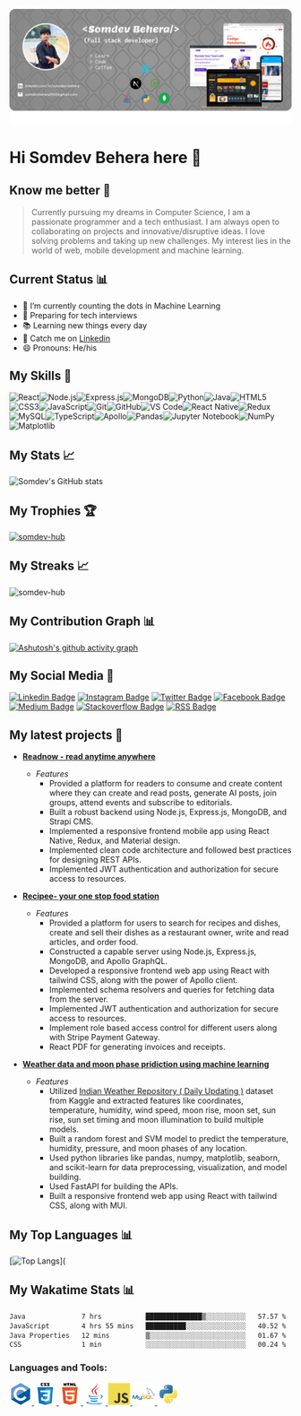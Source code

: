 ![My Profile Header](https://github.com/somdev-hub/github-content/blob/master/github%20header%202.png)

# Hi Somdev Behera here 👋

## Know me better 🚀

<blockquote>
Currently pursuing my dreams in Computer Science, I am a passionate programmer and a tech enthusiast. I am always open to collaborating on projects and innovative/disruptive ideas. I love solving problems and taking up new challenges. My interest lies in the world of web, mobile development and machine learning.
</blockquote>

## Current Status 📊

- 🌱 I’m currently counting the dots in Machine Learning
- 🔭 Preparing for tech interviews
- 📚 Learning new things every day
- 📝 Catch me on [Linkedin](www.linkedin.com/in/somdev-behera)
- 😄 Pronouns: He/his

## My Skills 🚀
<div style="display:flex;flex-wrap:wrap;">
  
<img alt="React" src="https://img.shields.io/badge/-React-45b8d8?style=flat-square&logo=react&logoColor=white" />
<img alt="Node.js" src="https://img.shields.io/badge/-Node.js-43853d?style=flat-square&logo=node.js&logoColor=white" />
<img alt="Express.js" src="https://img.shields.io/badge/Express.js-404D59?style=flat" />
<img alt="MongoDB" src="https://img.shields.io/badge/MongoDB-4EA94B?style=flat" />
<img alt="Python" src="https://img.shields.io/badge/Python-3776AB?style=flat" />
<img alt="Java" src="https://img.shields.io/badge/Java-ED8B00?style=flat" />
<img alt="HTML5" src="https://img.shields.io/badge/HTML5-E34F26?style=flat" />
<img alt="CSS3" src="https://img.shields.io/badge/CSS3-1572B6?style=flat" />
<img alt="JavaScript" src="https://img.shields.io/badge/JavaScript-F7DF1E?style=flat" />
<img alt="Git" src="https://img.shields.io/badge/Git-F05032?style=flat" />
<img alt="GitHub" src="https://img.shields.io/badge/GitHub-181717?style=flat" />
<img alt="VS Code" src="https://img.shields.io/badge/VS%20Code-007ACC?style=flat" />
<img alt="React Native" src="https://img.shields.io/badge/React_Native-20232A?style=flat" />
<img alt="Redux" src="https://img.shields.io/badge/Redux-593D88?style=flat" />
<img alt="MySQL" src="https://img.shields.io/badge/MySQL-00000F?style=flat" />
  <img alt="TypeScript" src="https://img.shields.io/badge/-TypeScript-007ACC?style=flat-square&logo=typescript&logoColor=white" />
    <img alt="Apollo" src="https://img.shields.io/badge/-Apollo%20GraphQL-311C87?style=flat-square&logo=apollo-graphql&logoColor=white" />
    <img alt="Pandas" src="https://img.shields.io/badge/-Pandas-150458?style=flat-square&logo=pandas&logoColor=white" />
    <img alt="Jupyter Notebook" src="https://img.shields.io/badge/-Jupyter%20Notebook-F37626?style=flat-square&logo=jupyter&logoColor=white" />
    <img alt="NumPy" src="https://img.shields.io/badge/-NumPy-013243?style=flat-square&logo=numpy&logoColor=white" />
    <img alt="Matplotlib" src="https://img.shields.io/badge/-Matplotlib-11557C?style=flat-square&logo=matplotlib&logoColor=white" />
</div>


## My Stats 📈

![Somdev's GitHub stats](https://github-readme-stats.vercel.app/api?username=somdev-hub&show_icons=true&theme=radical)

## My Trophies 🏆

<p align="left"> <a href="https://github.com/ryo-ma/github-profile-trophy"><img src="https://github-profile-trophy.vercel.app/?username=somdev-hub" alt="somdev-hub" /></a> </p>

## My Streaks 📈

<p align="left"> <img src="https://github-readme-streak-stats.herokuapp.com/?user=somdev-hub&" alt="somdev-hub" /> </p>

## My Contribution Graph 📊

[![Ashutosh's github activity graph](https://github-readme-activity-graph.vercel.app/graph?username=somdev-hub&bg_color=111113&color=e6e6e6&line=4c9e83&point=403d3d&area=true&hide_border=true)](https://github.com/ashutosh00710/github-readme-activity-graph)

## My Social Media 📱

[![Linkedin Badge](https://img.shields.io/badge/-somdevbehera-blue?style=flat-square&logo=Linkedin&logoColor=white&link=https://www.linkedin.com/in/somdev-behera/)](https://www.linkedin.com/in/somdev-behera/)
[![Instagram Badge](https://img.shields.io/badge/-somdev_behera-purple?style=flat-square&logo=instagram&logoColor=white&link=https://instagram.com/somdev_behera/)](https://instagram.com/somdev_behera)
[![Twitter Badge](https://img.shields.io/badge/-somdevbehera1-blue?style=flat-square&logo=twitter&logoColor=white&link=https://twitter.com/somdevbehera1)](https://twitter.com/somdevbehera1)
[![Facebook Badge](https://img.shields.io/badge/-somdev.behera.9-blue?style=flat-square&logo=facebook&logoColor=white&link=https://www.facebook.com/somdev.behera.9/)](https://www.facebook.com/somdev.behera.9)
[![Medium Badge](https://img.shields.io/badge/-somdevbehera3103-black?style=flat-square&logo=medium&logoColor=white&link=https://medium.com/@somdevbehera3103)](https://medium.com/@somdevbehera3103)
[![Stackoverflow Badge](https://img.shields.io/badge/-somdevbehera-orange?style=flat-square&logo=stackoverflow&logoColor=white&link=https://stackoverflow.com/users/14439217/somdev-behera)](https://stackoverflow.com/users/14439217/somdev-behera)
[![RSS Badge](https://img.shields.io/badge/-somdevbehera3103-orange?style=flat-square&logo=rss&logoColor=white&link=http://feeds.feedburner.com/programmerfoundationblog)](http://feeds.feedburner.com/programmerfoundationblog)

## My latest projects 🚀

- [**Readnow - read anytime anywhere**](https://github.com/somdev-hub/readnow)

  - _Features_
    - Provided a platform for readers to consume and create content where they can create and read posts, generate AI posts, join groups, attend events and subscribe to editorials.
    - Built a robust backend using Node.js, Express.js, MongoDB, and Strapi CMS.
    - Implemented a responsive frontend mobile app using React Native, Redux, and Material design.
    - Implemented clean code architecture and followed best practices for designing REST APIs.
    - Implemented JWT authentication and authorization for secure access to resources.

- [**Recipee- your one stop food station**](https://github.com/somdev-hub/recipee)
  - _Features_
    - Provided a platform for users to search for recipes and dishes, create and sell their dishes as a restaurant owner, write and read articles, and order food.
    - Constructed a capable server using Node.js, Express.js, MongoDB, and Apollo GraphQL.
    - Developed a responsive frontend web app using React with tailwind CSS, along with the power of Apollo client.
    - Implemented schema resolvers and queries for fetching data from the server.
    - Implemented JWT authentication and authorization for secure access to resources.
    - Implement role based access control for different users along with Stripe Payment Gateway.
    - React PDF for generating invoices and receipts.
- [**Weather data and moon phase pridiction using machine learning**](https://github.com/somdev-hub/weather-report)
  - _Features_
    - Utilized [Indian Weather Repository ( Daily Updating )](https://www.kaggle.com/datasets/nelgiriyewithana/indian-weather-repository-daily-snapshot) dataset from Kaggle and extracted features like coordinates, temperature, humidity, wind speed, moon rise, moon set, sun rise, sun set timing and moon illumination to build multiple models.
    - Built a random forest and SVM model to predict the temperature, humidity, pressure, and moon phases of any location.
    - Used python libraries like pandas, numpy, matplotlib, seaborn, and scikit-learn for data preprocessing, visualization, and model building.
    - Used FastAPI for building the APIs.
    - Built a responsive frontend web app using React with tailwind CSS, along with MUI.

## My Top Languages 📊

[![Top Langs](https://github-readme-stats.vercel.app/api/top-langs/?username=somdev-hub&layout=compact)](

## My Wakatime Stats 📊

<!--START_SECTION:waka-->

```txt
Java              7 hrs           ██████████████▒░░░░░░░░░░   57.57 %
JavaScript        4 hrs 55 mins   ██████████░░░░░░░░░░░░░░░   40.52 %
Java Properties   12 mins         ▒░░░░░░░░░░░░░░░░░░░░░░░░   01.67 %
CSS               1 min           ░░░░░░░░░░░░░░░░░░░░░░░░░   00.24 %
```

<!--END_SECTION:waka-->

<h3 align="left">Languages and Tools:</h3>

<p align="left"> <a href="https://www.cprogramming.com/" target="_blank"> <img src="https://raw.githubusercontent.com/devicons/devicon/master/icons/c/c-original.svg" alt="c" width="40" height="40"/> </a> <a href="https://www.w3schools.com/css/" target="_blank"> <img src="https://raw.githubusercontent.com/devicons/devicon/master/icons/css3/css3-original-wordmark.svg" alt="css3" width="40" height="40"/> </a> <a href="https://www.w3.org/html/" target="_blank"> <img src="https://raw.githubusercontent.com/devicons/devicon/master/icons/html5/html5-original-wordmark.svg" alt="html5" width="40" height="40"/> </a> <a href="https://www.java.com" target="_blank"> <img src="https://raw.githubusercontent.com/devicons/devicon/master/icons/java/java-original.svg" alt="java" width="40" height="40"/> </a> <a href="https://developer.mozilla.org/en-US/docs/Web/JavaScript" target="_blank"> <img src="https://raw.githubusercontent.com/devicons/devicon/master/icons/javascript/javascript-original.svg" alt="javascript" width="40" height="40"/> </a> <a href="https://www.mysql.com/" target="_blank"> <img src="https://raw.githubusercontent.com/devicons/devicon/master/icons/mysql/mysql-original-wordmark.svg" alt="mysql" width="40" height="40"/> </a> <a href="https://www.python.org" target="_blank"> <img src="https://raw.githubusercontent.com/devicons/devicon/master/icons/python/python-original.svg" alt="python" width="40" height="40"/> </a> </p>
